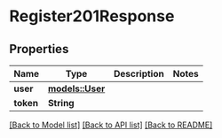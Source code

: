 # Register201Response

## Properties

Name | Type | Description | Notes
------------ | ------------- | ------------- | -------------
**user** | [**models::User**](User.md) |  | 
**token** | **String** |  | 

[[Back to Model list]](../README.md#documentation-for-models) [[Back to API list]](../README.md#documentation-for-api-endpoints) [[Back to README]](../README.md)


